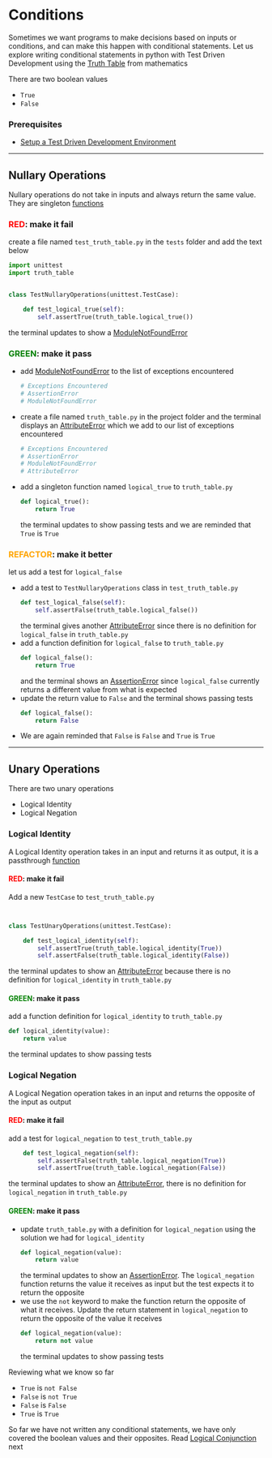 # Conditions

Sometimes we want programs to make decisions based on inputs or conditions, and can make this happen with conditional statements. Let us explore writing conditional statements in python with Test Driven Development using the [Truth Table](https://en.wikipedia.org/wiki/Truth_table) from mathematics

There are two boolean values

- `True`
- `False`

### Prerequisites

- [Setup a Test Driven Development Environment](./TDD_SETUP.md)

---

## Nullary Operations

Nullary operations do not take in inputs and always return the same value. They are singleton [functions](./07_FUNCTIONS.md)

### <span style="color:red">**RED**</span>: make it fail

create a file named `test_truth_table.py` in the `tests` folder and add the text below

```python
import unittest
import truth_table


class TestNullaryOperations(unittest.TestCase):

    def test_logical_true(self):
        self.assertTrue(truth_table.logical_true())
```

the terminal updates to show a [ModuleNotFoundError](./MODULE_NOT_FOUND_ERROR.md)

### <span style="color:green">**GREEN**</span>: make it pass

- add [ModuleNotFoundError](./MODULE_NOT_FOUND_ERROR.md) to the list of exceptions encountered
  ```python
  # Exceptions Encountered
  # AssertionError
  # ModuleNotFoundError
  ```
- create a file named `truth_table.py` in the project folder and the terminal displays an [AttributeError](./ATTRIBUTE_ERROR.md) which we add to our list of exceptions encountered
  ```python
  # Exceptions Encountered
  # AssertionError
  # ModuleNotFoundError
  # AttributeError
  ```
- add a singleton function named `logical_true` to `truth_table.py`
  ```python
  def logical_true():
      return True
  ```
  the terminal updates to show passing tests and we are reminded that `True` is `True`

### <span style="color:orange">**REFACTOR**</span>: make it better

let us add a test for `logical_false`

- add a test to `TestNullaryOperations` class in `test_truth_table.py`
  ```python
  def test_logical_false(self):
      self.assertFalse(truth_table.logical_false())
  ```
  the terminal gives another [AttributeError](./ATTRIBUTE_ERROR.md) since there is no definition for `logical_false` in `truth_table.py`
- add a function definition for `logical_false` to `truth_table.py`
  ```python
  def logical_false():
      return True
  ```
  and the terminal shows an [AssertionError](./ASSERTION_ERROR.md) since `logical_false` currently returns a different value from what is expected
- update the return value to `False` and the terminal shows passing tests
  ```python
  def logical_false():
      return False
  ```
- We are again reminded that `False` is `False` and `True` is `True`

---

## Unary Operations

There are two unary operations

- Logical Identity
- Logical Negation

### Logical Identity

A Logical Identity operation takes in an input and returns it as output, it is a passthrough [function](./07_FUNCTIONS.md)

#### <span style="color:red">**RED**</span>: make it fail

Add a new `TestCase` to `test_truth_table.py`

```python


class TestUnaryOperations(unittest.TestCase):

    def test_logical_identity(self):
        self.assertTrue(truth_table.logical_identity(True))
        self.assertFalse(truth_table.logical_identity(False))
```

the terminal updates to show an [AttributeError](./ATTRIBUTE_ERROR.md) because there is no definition for `logical_identity` in `truth_table.py`

#### <span style="color:green">**GREEN**</span>: make it pass

add a function definition for `logical_identity` to `truth_table.py`

```python
def logical_identity(value):
    return value
```

the terminal updates to show passing tests

### Logical Negation

A Logical Negation operation takes in an input and returns the opposite of the input as output

#### <span style="color:red">**RED**</span>: make it fail

add a test for `logical_negation` to `test_truth_table.py`

```python
    def test_logical_negation(self):
        self.assertFalse(truth_table.logical_negation(True))
        self.assertTrue(truth_table.logical_negation(False))
```

the terminal updates to show an [AttributeError](./ATTRIBUTE_ERROR.md), there is no definition for `logical_negation` in `truth_table.py`

#### <span style="color:green">**GREEN**</span>: make it pass

- update `truth_table.py` with a definition for `logical_negation` using the solution we had for `logical_identity`
  ```python
  def logical_negation(value):
      return value
  ```
  the terminal updates to show an [AssertionError](./ASSERTION_ERROR.md). The `logical_negation` function returns the value it receives as input but the test expects it to return the opposite
- we use the `not` keyword to make the function return the opposite of what it receives. Update the return statement in `logical_negation` to return the opposite of the value it receives
  ```python
  def logical_negation(value):
      return not value
  ```
  the terminal updates to show passing tests

Reviewing what we know so far

- `True` is `not False`
- `False` is `not True`
- `False` is `False`
- `True` is `True`

So far we have not written any conditional statements, we have only covered the boolean values and their opposites. Read [Logical Conjunction](./TRUTH_TABLE_02_LOGICAL_CONJUNCTION.md) next